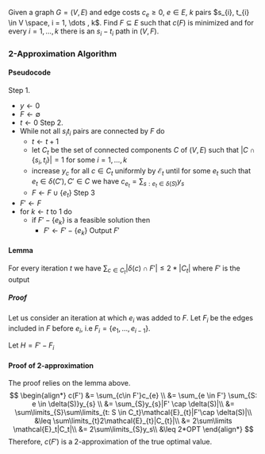 Given a graph $G = (V,E)$ and edge costs $c_{e} \geq 0$, $e \in E$, $k$ pairs $s_{i}, t_{i} \in V \space, i = 1, \dots , k$. Find $F \subseteq E$ such that $c(F)$ is minimized and for every $i = 1, \dots , k$ there is an $s_{i} - t_{i}$ path in $(V, F)$.

### 2-Approximation Algorithm
#### Pseudocode
Step 1.
- $y \leftarrow 0$
- $F \leftarrow \emptyset$
- $t \leftarrow 0$
Step 2.
- While not all $s_it_i$ pairs are connected by $F$ do
	- $t \leftarrow t + 1$
	- let $C_{t}$ be the set of connected components $C$ of $(V, E)$ such that $|C \cap \{s_{i},t_{i}\}|= 1$ for some $i = 1, \dots , k$ 
	- increase $y_c$ for all $c \in C_t$ uniformly by $\mathcal{E}_t$ until for some $e_t$ such that $e_{t} \in \delta(C'), C' \in C$ we have $c_{e_{t}}  = \sum_{s: e_t \in \delta(S)} y_s$ 
	- $F \leftarrow F \cup \{e_t\}$
Step 3
- $F' \leftarrow F$
- for $k \leftarrow t$ to 1 do
	- if $F' - \{e_{k}\}$ is a feasible solution then
		- $F' \leftarrow F' - \{e_{k}\}$
Output $F'$ 
#### Lemma
For every iteration $t$ we have $\sum_{c \in C_{t}}|\delta(c) \cap F'| \leq 2*|C_t|$ where $F'$ is the output
##### Proof
Let us consider an iteration at which $e_{i}$ was added to $F$. Let $F_i$ be the edges included in $F$ before $e_i$, i.e $F_{i} = \{e_{1}, \dots , e_{i-1}\}$.

Let $H = F' - F_{i}$ 
#### Proof of 2-approximation
The proof relies on the lemma above.
$$
\begin{align*}
c(F') &= \sum_{c\in F'}c_{e} \\
&= \sum_{e \in F'} \sum_{S: e \in \delta(S)}y_{s} \\
&= \sum_{S}y_{s}|F' \cap \delta(S)|\\
&= \sum\limits_{S}\sum\limits_{t: S \in C_t}\mathcal{E}_{t}|F'\cap \delta(S)|\\
&\leq \sum\limits_{t}2\mathcal{E}_{t}|C_{t}|\\
&= 2\sum\limits \mathcal{E}_t|C_t|\\
&= 2\sum\limits_{S}y_s\\
&\leq 2*OPT
\end{align*}
$$
Therefore, $c(F')$ is a 2-approximation of the true optimal value.